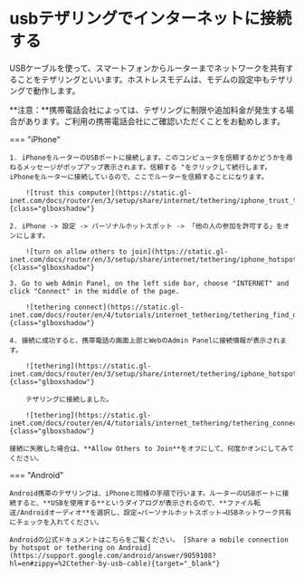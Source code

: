 # usbテザリングでインターネットに接続する

USBケーブルを使って、スマートフォンからルーターまでネットワークを共有することをテザリングといいます。ホストレスモデムは、モデムの設定中もテザリングで動作します。

**注意：**携帯電話会社によっては、テザリングに制限や追加料金が発生する場合があります。ご利用の携帯電話会社にご確認いただくことをお勧めします。

=== "iPhone"

    1. iPhoneをルーターのUSBポートに接続します。このコンピュータを信頼するかどうかを尋ねるメッセージがポップアップ表示されます。信頼する "をクリックして続行します。iPhoneをルーターに接続しているので、ここでルーターを信頼することになります。

        ![trust this computer](https://static.gl-inet.com/docs/router/en/3/setup/share/internet/tethering/iphone_trust_this_computer.png){class="glboxshadow"}

    2. iPhone -> 設定 -> パーソナルホットスポット -> 「他の人の参加を許可する」をオンにします。

        ![turn on allow others to join](https://static.gl-inet.com/docs/router/en/3/setup/share/internet/tethering/iphone_hotspot_allow_others_to_join.png){class="glboxshadow"}

    3. Go to web Admin Panel, on the left side bar, choose "INTERNET" and click "Connect" in the middle of the page.

        ![tethering connect](https://static.gl-inet.com/docs/router/en/4/tutorials/internet_tethering/tethering_find_device.png){class="glboxshadow"}

    4. 接続に成功すると、携帯電話の画面上部とWebのAdmin Panelに接続情報が表示されます。

        ![tethering](https://static.gl-inet.com/docs/router/en/3/setup/share/internet/tethering/iphone_hotspot_1_connection.png){class="glboxshadow"}

        テザリングに接続しました。

        ![tethering](https://static.gl-inet.com/docs/router/en/4/tutorials/internet_tethering/tethering_connected.png){class="glboxshadow"}

    接続に失敗した場合は、**Allow Others to Join**をオフにして、何度かオンにしてみてください。

=== "Android"

    Android携帯のテザリングは、iPhoneと同様の手順で行います。ルーターのUSBポートに接続すると、**USBを使用する**というダイアログが表示されるので、**ファイル転送/Androidオーディオ**を選択し、設定→パーソナルホットスポット→USBネットワーク共有にチェックを入れてください。

    Androidの公式ドキュメントはこちらをご覧ください。 [Share a mobile connection by hotspot or tethering on Android](https://support.google.com/android/answer/9059108?hl=en#zippy=%2Ctether-by-usb-cable){target="_blank"}